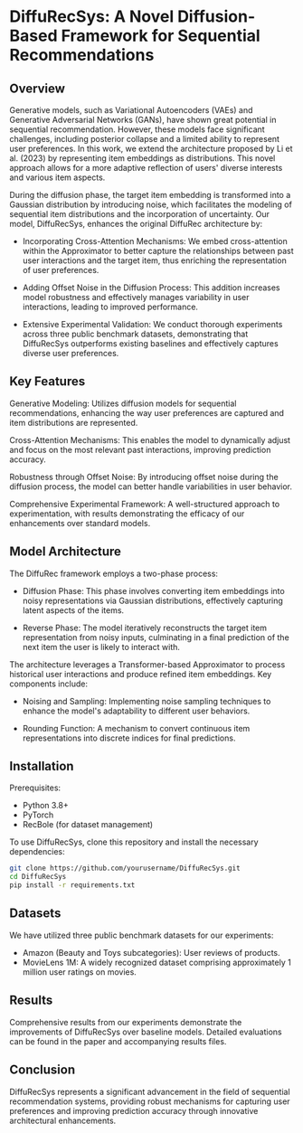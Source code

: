 # DiffuRecSys: A Novel Diffusion-Based Framework for Sequential Recommendations
## Overview
Generative models, such as Variational Autoencoders (VAEs) and Generative Adversarial Networks (GANs), have shown great potential in sequential recommendation. However, these models face significant challenges, including posterior collapse and a limited ability to represent user preferences. In this work, we extend the architecture proposed by Li et al. (2023) by representing item embeddings as distributions. This novel approach allows for a more adaptive reflection of users' diverse interests and various item aspects.

During the diffusion phase, the target item embedding is transformed into a Gaussian distribution by introducing noise, which facilitates the modeling of sequential item distributions and the incorporation of uncertainty. Our model, DiffuRecSys, enhances the original DiffuRec architecture by:

* Incorporating Cross-Attention Mechanisms: We embed cross-attention within the Approximator to better capture the relationships between past user interactions and the target item, thus enriching the representation of user preferences.

* Adding Offset Noise in the Diffusion Process: This addition increases model robustness and effectively manages variability in user interactions, leading to improved performance.

* Extensive Experimental Validation: We conduct thorough experiments across three public benchmark datasets, demonstrating that DiffuRecSys outperforms existing baselines and effectively captures diverse user preferences.



## Key Features
Generative Modeling: Utilizes diffusion models for sequential recommendations, enhancing the way user preferences are captured and item distributions are represented.

Cross-Attention Mechanisms: This enables the model to dynamically adjust and focus on the most relevant past interactions, improving prediction accuracy.

Robustness through Offset Noise: By introducing offset noise during the diffusion process, the model can better handle variabilities in user behavior.

Comprehensive Experimental Framework: A well-structured approach to experimentation, with results demonstrating the efficacy of our enhancements over standard models.

## Model Architecture
The DiffuRec framework employs a two-phase process:

* Diffusion Phase: This phase involves converting item embeddings into noisy representations via Gaussian distributions, effectively capturing latent aspects of the items.

* Reverse Phase: The model iteratively reconstructs the target item representation from noisy inputs, culminating in a final prediction of the next item the user is likely to interact with.

The architecture leverages a Transformer-based Approximator to process historical user interactions and produce refined item embeddings. Key components include:

* Noising and Sampling: Implementing noise sampling techniques to enhance the model's adaptability to different user behaviors.

* Rounding Function: A mechanism to convert continuous item representations into discrete indices for final predictions.

## Installation

Prerequisites:
* Python 3.8+
* PyTorch
* RecBole (for dataset management)
  
To use DiffuRecSys, clone this repository and install the necessary dependencies:
```bash
git clone https://github.com/yourusername/DiffuRecSys.git
cd DiffuRecSys
pip install -r requirements.txt
````

## Datasets
We have utilized three public benchmark datasets for our experiments:

* Amazon (Beauty and Toys subcategories): User reviews of products.
* MovieLens 1M: A widely recognized dataset comprising approximately 1 million user ratings on movies.

## Results
Comprehensive results from our experiments demonstrate the improvements of DiffuRecSys over baseline models. Detailed evaluations can be found in the paper and accompanying results files.

## Conclusion
DiffuRecSys represents a significant advancement in the field of sequential recommendation systems, providing robust mechanisms for capturing user preferences and improving prediction accuracy through innovative architectural enhancements.




